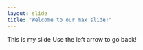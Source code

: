 ```yaml
---
layout: slide
title: "Welcome to our max slide!"
---
```

This is my slide
Use the left arrow to go back!
